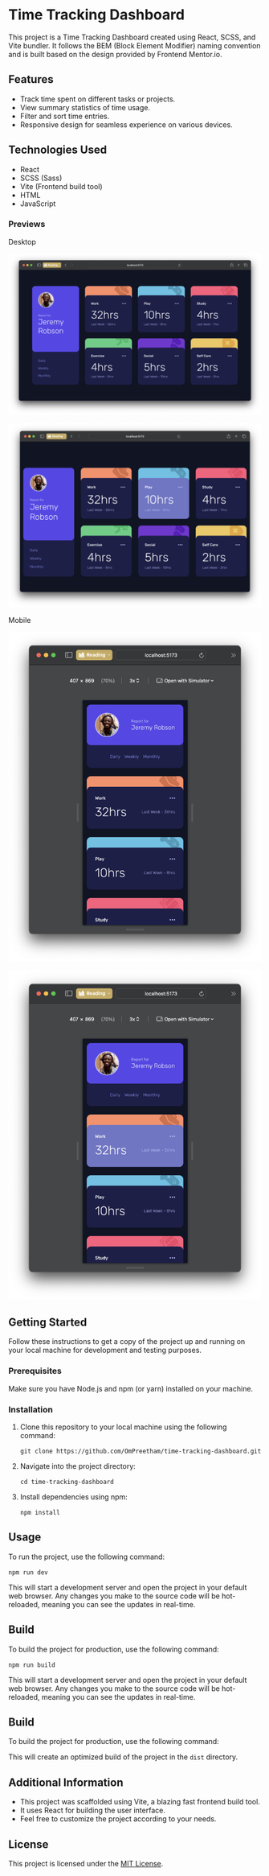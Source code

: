 # Time Tracking Dashboard

This project is a Time Tracking Dashboard created using React, SCSS, and Vite bundler. It follows the BEM (Block Element Modifier) naming convention and is built based on the design provided by Frontend Mentor.io.

## Features

- Track time spent on different tasks or projects.
- View summary statistics of time usage.
- Filter and sort time entries.
- Responsive design for seamless experience on various devices.

## Technologies Used

- React
- SCSS (Sass)
- Vite (Frontend build tool)
- HTML
- JavaScript

### Previews

Desktop

![Desktop Preview](/public/preview-desktop.png)

![Desktop Preview Active](/public/preview-desktop-active.png)

Mobile

![Mobile Preview](/public/preview-mobile.png)

![Mobile Preview Active](/public/preview-mobile-active.png)

## Getting Started

Follow these instructions to get a copy of the project up and running on your local machine for development and testing purposes.

### Prerequisites

Make sure you have Node.js and npm (or yarn) installed on your machine.

### Installation

1. Clone this repository to your local machine using the following command:

   ```
   git clone https://github.com/OmPreetham/time-tracking-dashboard.git
   ```

1. Navigate into the project directory:

   ```
   cd time-tracking-dashboard
   ```

1. Install dependencies using npm:

   ```
   npm install
   ```

## Usage

To run the project, use the following command:

```
npm run dev
```

This will start a development server and open the project in your default web browser. Any changes you make to the source code will be hot-reloaded, meaning you can see the updates in real-time.

## Build

To build the project for production, use the following command:

```
npm run build
```

This will start a development server and open the project in your default web browser. Any changes you make to the source code will be hot-reloaded, meaning you can see the updates in real-time.

## Build

To build the project for production, use the following command:

This will create an optimized build of the project in the `dist` directory.

## Additional Information

- This project was scaffolded using Vite, a blazing fast frontend build tool.
- It uses React for building the user interface.
- Feel free to customize the project according to your needs.

## License

This project is licensed under the [MIT License](LICENSE).
